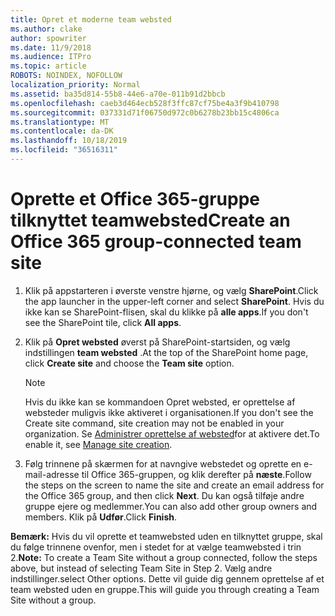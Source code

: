 ```yaml
---
title: Opret et moderne team websted
ms.author: clake
author: spowriter
ms.date: 11/9/2018
ms.audience: ITPro
ms.topic: article
ROBOTS: NOINDEX, NOFOLLOW
localization_priority: Normal
ms.assetid: ba35d814-55b8-44e6-a70e-011b91d2bbcb
ms.openlocfilehash: caeb3d464ecb528f3ffc87cf75be4a3f9b410798
ms.sourcegitcommit: 037331d71f06750d972c0b6278b23bb15c4806ca
ms.translationtype: MT
ms.contentlocale: da-DK
ms.lasthandoff: 10/18/2019
ms.locfileid: "36516311"
---
```

# <a name="create-an-office-365-group-connected-team-site"></a><span data-ttu-id="3f85b-102">Oprette et Office 365-gruppe tilknyttet teamwebsted</span><span class="sxs-lookup"><span data-stu-id="3f85b-102">Create an Office 365 group-connected team site</span></span>

1. <span data-ttu-id="3f85b-103">Klik på appstarteren i øverste venstre hjørne, og vælg **SharePoint**.</span><span class="sxs-lookup"><span data-stu-id="3f85b-103">Click the app launcher in the upper-left corner and select **SharePoint**.</span></span> <span data-ttu-id="3f85b-104">Hvis du ikke kan se SharePoint-flisen, skal du klikke på **alle apps**.</span><span class="sxs-lookup"><span data-stu-id="3f85b-104">If you don't see the SharePoint tile, click **All apps**.</span></span>
    
2. <span data-ttu-id="3f85b-105">Klik på **Opret websted** øverst på SharePoint-startsiden, og vælg indstillingen **team websted** .</span><span class="sxs-lookup"><span data-stu-id="3f85b-105">At the top of the SharePoint home page, click **Create site** and choose the **Team site** option.</span></span> 
    
    > [!NOTE]
    > <span data-ttu-id="3f85b-106">Hvis du ikke kan se kommandoen Opret websted, er oprettelse af websteder muligvis ikke aktiveret i organisationen.</span><span class="sxs-lookup"><span data-stu-id="3f85b-106">If you don't see the Create site command, site creation may not be enabled in your organization.</span></span> <span data-ttu-id="3f85b-107">Se [Administrer oprettelse af websted](https://go.microsoft.com/fwlink/?linkid=2009644)for at aktivere det.</span><span class="sxs-lookup"><span data-stu-id="3f85b-107">To enable it, see [Manage site creation](https://go.microsoft.com/fwlink/?linkid=2009644).</span></span> 
  
3. <span data-ttu-id="3f85b-108">Følg trinnene på skærmen for at navngive webstedet og oprette en e-mail-adresse til Office 365-gruppen, og klik derefter på **næste**.</span><span class="sxs-lookup"><span data-stu-id="3f85b-108">Follow the steps on the screen to name the site and create an email address for the Office 365 group, and then click **Next**.</span></span> <span data-ttu-id="3f85b-109">Du kan også tilføje andre gruppe ejere og medlemmer.</span><span class="sxs-lookup"><span data-stu-id="3f85b-109">You can also add other group owners and members.</span></span> <span data-ttu-id="3f85b-110">Klik på **Udfør**.</span><span class="sxs-lookup"><span data-stu-id="3f85b-110">Click **Finish**.</span></span>
  
 <span data-ttu-id="3f85b-111">**Bemærk:** Hvis du vil oprette et teamwebsted uden en tilknyttet gruppe, skal du følge trinnene ovenfor, men i stedet for at vælge teamwebsted i trin 2.</span><span class="sxs-lookup"><span data-stu-id="3f85b-111">**Note:** To create a Team Site without a group connected, follow the steps above, but instead of selecting Team Site in Step 2.</span></span> <span data-ttu-id="3f85b-112">Vælg andre indstillinger.</span><span class="sxs-lookup"><span data-stu-id="3f85b-112">select Other options.</span></span> <span data-ttu-id="3f85b-113">Dette vil guide dig gennem oprettelse af et team websted uden en gruppe.</span><span class="sxs-lookup"><span data-stu-id="3f85b-113">This will guide you through creating a Team Site without a group.</span></span> 
    

